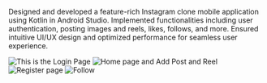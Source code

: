 Designed and developed a feature-rich Instagram clone mobile application using Kotlin in Android Studio. Implemented functionalities including user authentication, posting images and reels, likes, follows, and more. Ensured intuitive UI/UX design and optimized performance for seamless user experience.

![This is the Login Page](<1st post.jpg>)
![Home page and Add Post and Reel](2nd.jpg)
![Register page](3rd.jpg)
![Follow](4th.jpg)